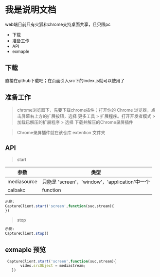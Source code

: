 # 我是说明文档
  web端目前只有火狐和chrome支持桌面共享，且只限pc
 
 - 下载
 - 准备工作
 - API
 - exmaple
 
 ## 下载
 
 直接在github下载吧；在页面引入src下的index.js就可以使用了
 
 ## 准备工作
 > chrome浏览器下，先要下载chrome插件；打开你的 Chrome 浏览器，点击屏幕右上方的扩展按钮，选择 更多工具 > 扩展程序。打开开发者模式 > 加载已解压的扩展程序 > 选择 下载并解压的Chrome录屏插件

> Chrome录屏插件就在该仓库 extention 文件夹
 
 
 ## API
 
 > start
 
 参数 | 类型  
  ---|---  
  mediasource | 只能是 'screen'，'window'，'application'中一个
   calbakc | function   
   
   ```js
   示例:
   CaptureClient.start('screen',function(suc,stream){
   })
   ```
 
> stop
   ```js
   示例:
   CaptureClient.stop()
   ```

## exmaple 预览
```js
 CaptureClient.start('screen',function(suc,stream){
       video.srcObject = mediastream;
   })
```



  
  
  